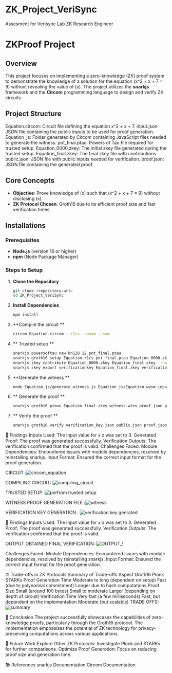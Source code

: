 # ZK_Project_VeriSync
Assesment for Verisync Lab ZK Research Engineer
# ZKProof Project

## Overview
This project focuses on implementing a zero-knowledge (ZK) proof system to demonstrate the knowledge of a solution for the equation \(x^2 + x + 7 = 9\) without revealing the value of \(x\). The project utilizes the **snarkjs** framework and the **Circom** programming language to design and verify ZK circuits.

## Project Structure
Equation.circom: Circuit file defining the equation x^2 + x + 7.
input.json: JSON file containing the public inputs to be used for proof generation.
Equation_js: Folder generated by Circom containing JavaScript files needed to generate the witness.
pot_final.ptau: Powers of Tau file required for trusted setup.
Equation_0000.zkey: The initial zkey file generated during the trusted setup.
Equation_final.zkey: The final zkey file with contributions.
public.json: JSON file with public inputs needed for verification.
proof.json: JSON file containing the generated proof.

## Core Concepts
- **Objective**: Prove knowledge of \(x\) such that \(x^2 + x + 7 = 9\) without disclosing \(x\).
- **ZK Protocol Chosen**: Groth16 due to its efficient proof size and fast verification times.

## Installations

### Prerequisites
- **Node.js** (version 16 or higher)
- **npm** (Node Package Manager)

### Steps to Setup

1. **Clone the Repository**   
   ```bash
   git clone <repository-url>
   cd ZK_Project_VeriSync
2. **Install Dependencies**
   ```bash
   npm install
3. **Compile the circuit **
   ```bash
   circom Equation.circom --r1cs --wasm --sym

4. ** Trusted setup **
   ```bash
   snarkjs powersoftau new bn128 12 pot_final.ptau
   snarkjs groth16 setup Equation.r1cs pot_final.ptau Equation_0000.zkey
   snarkjs zkey contribute Equation_0000.zkey Equation_final.zkey --name="First contribution" -v
   snarkjs zkey export verificationkey Equation_final.zkey verification_key.json

5. **Generate the witness **
   ```bash
   node Equation_js/generate_witness.js Equation_js/Equation.wasm input.json witness.wtns

6. ** Generate the proof **
   ```bash
   snarkjs groth16 prove Equation_final.zkey witness.wtns proof.json public.json

7. ** Verify the proof **
   ```bash
   snarkjs groth16 verify verification_key.json public.json proof.json


  📝 Findings
Inputs Used: The input value for 𝑥
x was set to 3.
Generated Proof: The proof was generated successfully.
Verification Outputs: The verification confirmed that the proof is valid.
Challenges Faced:
Module Dependencies: Encountered issues with module dependencies, resolved by reinstalling snarkjs.
Input Format: Ensured the correct input format for the proof generation.

CIRCUIT :![circom_equation](https://github.com/user-attachments/assets/2658072b-c073-44b4-9463-d9cc6486a01c)

COMPILING CIRCUIT: ![compiling_circuit](https://github.com/user-attachments/assets/95074823-551f-42cf-a2a1-6094a06b944f)

TRUSTED SETUP :![perfrom trusted setup](https://github.com/user-attachments/assets/96c36dee-ec80-48b4-bd88-b9ec7b68a7fc)

WITNESS PROOF GENERATION FILE :![witness](https://github.com/user-attachments/assets/febcc1f5-b457-4aec-a7b7-ed58a66b31fc)

VERIFICATION KEY GENERATION : ![verification key genrated](https://github.com/user-attachments/assets/c34d625c-a4e2-4e4d-a33c-29324d4fd423)






📝 Findings
Inputs Used: The input value for 𝑥
x was set to 3.
Generated Proof: The proof was generated successfully.
Verification Outputs: The verification confirmed that the proof is valid.

OUTPUT OBTAINED FINAL VERIFICATION: ![OUTPUT_!](https://github.com/user-attachments/assets/f68d59a8-1426-4bd9-a00b-7a646055ebb5)
 

Challenges Faced:
Module Dependencies: Encountered issues with module dependencies, resolved by reinstalling snarkjs.
Input Format: Ensured the correct input format for the proof generation.

⚖️ Trade-offs in ZK Protocols
Summary of Trade-offs
Aspect	Groth16	Plonk	STARKs
Proof Generation Time	Moderate to long (dependent on setup)	Fast (due to polynomial commitment)	Longer due to hash computations
Proof Size	Small (around 100 bytes)	Small to moderate	Larger (depending on depth of circuit)
Verification Time	Very fast (a few milliseconds)	Fast, but dependent on the implementation	Moderate (but scalable)
TRADE OFFS:![summary](https://github.com/user-attachments/assets/e2443c01-7d51-4302-a320-b26b9d43d354)


🎯 Conclusion
The project successfully showcases the capabilities of zero-knowledge proofs, particularly through the Groth16 protocol. The implementation emphasizes the potential of ZK technology for privacy-preserving computations across various applications.

🔮 Future Work
Explore Other ZK Protocols: Investigate Plonk and STARKs for further comparisons.
Optimize Proof Generation: Focus on reducing proof size and generation time.

📚 References
snarkjs Documentation
Circom Documentation
